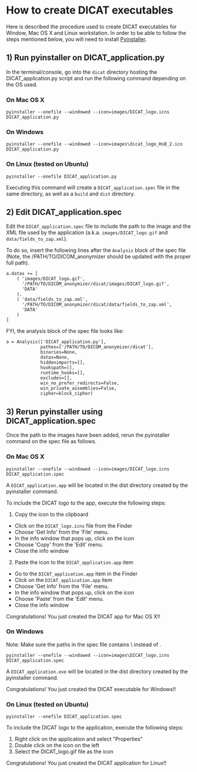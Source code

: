 # How to create DICAT executables

Here is described the procedure used to create DICAT executables for Window, Mac OS X and Linux workstation. In order to be able to follow the steps mentioned below, you will need to install [Pyinstaller](http://www.pyinstaller.org).

## 1) Run pyinstaller on DICAT_application.py

In the terminal/console, go into the `dicat` directory hosting the DICAT_application.py script and run the following command depending on the OS used.

### On Mac OS X

```pyinstaller --onefile --windowed --icon=images/DICAT_logo.icns DICAT_application.py```

### On Windows

```pyinstaller --onefile --windowed --icon=images\dicat_logo_HsB_2.ico DICAT_application.py```

### On Linux (tested on Ubuntu)

```pyinstaller --onefile DICAT_application.py```

Executing this command will create a `DICAT_application.spec` file in the same directory, as well as a `build` and `dist` directory. 

## 2) Edit DICAT_application.spec

Edit the `DICAT_application.spec` file to include the path to the image and the XML file used by the application (a.k.a. `images/DICAT_logo.gif` and `data/fields_to_zap.xml`). 

To do so, insert the following lines after the `Analysis` block of the spec file (Note, the /PATH/TO/DICOM_anonymizer should be updated with the proper full path).

```
a.datas += [
    ( 'images/DICAT_logo.gif', 
      '/PATH/TO/DICOM_anonymizer/dicat/images/DICAT_logo.gif', 
      'DATA'
    ),
    ( 'data/fields_to_zap.xml', 
      '/PATH/TO/DICOM_anonymizer/dicat/data/fields_to_zap.xml', 
      'DATA'
    )
]
```

FYI, the analysis block of the spec file looks like:

```
a = Analysis(['DICAT_application.py'],
             pathex=['/PATH/TO/DICOM_anonymizer/dicat'],
             binaries=None,
             datas=None,
             hiddenimports=[],
             hookspath=[],
             runtime_hooks=[],
             excludes=[],
             win_no_prefer_redirects=False,
             win_private_assemblies=False,
             cipher=block_cipher)
```

## 3) Rerun pyinstaller using DICAT_application.spec

Once the path to the images have been added, rerun the pyinstaller command on the spec file as follows.

### On Mac OS X

```pyinstaller --onefile --windowed --icon=images/DICAT_logo.icns DICAT_application.spec```

A `DICAT_application.app` will be located in the dist directory created by the pyinstaller command. 

To include the DICAT logo to the app, execute the following steps:

1.  Copy the icon to the clipboard
  *  Click on the `DICAT_logo.icns` file from the Finder
  *  Choose 'Get Info' from the 'File' menu.
  *  In the info window that pops up, click on the icon
  *  Choose 'Copy' from the 'Edit' menu.
  *  Close the info window

2.  Paste the icon to the `DICAT_application.app` item
  *  Go to the `DICAT_application.app` item in the Finder 
  *  Click on the `DICAT_application.app` item  
  *  Choose 'Get Info' from the 'File' menu.
  *  In the info window that pops up, click on the icon
  *  Choose 'Paste' from the 'Edit' menu.
  *  Close the info window

Congratulations! You just created the DICAT app for Mac OS X!!

### On Windows

Note: Make sure the paths in the spec file contains \\ instead of \.

```pyinstaller --onefile --windowed --icon=images\DICAT_logo.icns DICAT_application.spec```

A `DICAT_application.exe` will be located in the dist directory created by the pyinstaller command. 

Congratulations! You just created the DICAT executable for Windows!!

### On Linux (tested on Ubuntu)

```pyinstaller --onefile DICAT_application.spec```

To include the DICAT logo to the application, execute the following steps:

1. Right click on the application and select "Properties"
2. Double click on the icon on the left
3. Select the DICAT_logo.gif file as the icon

Congratulations! You just created the DICAT application for Linux!!



